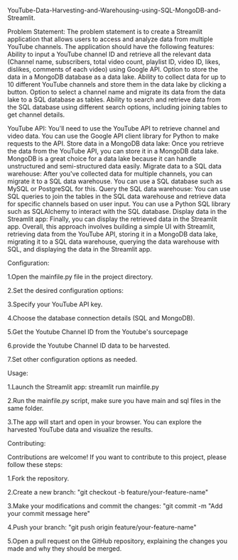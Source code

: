 YouTube-Data-Harvesting-and-Warehousing-using-SQL-MongoDB-and-Streamlit.

Problem Statement: The problem statement is to create a Streamlit application that allows users to access and analyze data from multiple YouTube channels. 
The application should have the following features: Ability to input a YouTube channel ID and retrieve all the relevant data (Channel name, subscribers, total video count, playlist ID, video ID, likes, dislikes, comments of each video) using Google API. 
Option to store the data in a MongoDB database as a data lake. Ability to collect data for up to 10 different YouTube channels and store them in the data lake by clicking a button. Option to select a channel name and migrate its data from the data lake to a SQL database as tables. 
Ability to search and retrieve data from the SQL database using different search options, including joining tables to get channel details.



YouTube API: You'll need to use the YouTube API to retrieve channel and video data. You can use the Google API client library for Python to make requests to the API. 
Store data in a MongoDB data lake: Once you retrieve the data from the YouTube API, you can store it in a MongoDB data lake. MongoDB is a great choice for a data lake because it can handle unstructured and semi-structured data easily. 
Migrate data to a SQL data warehouse: After you've collected data for multiple channels, you can migrate it to a SQL data warehouse. You can use a SQL database such as MySQL or PostgreSQL for this. 
Query the SQL data warehouse: You can use SQL queries to join the tables in the SQL data warehouse and retrieve data for specific channels based on user input. You can use a Python SQL library such as SQLAlchemy to interact with the SQL database. 
Display data in the Streamlit app: Finally, you can display the retrieved data in the Streamlit app. Overall, this approach involves building a simple UI with Streamlit, retrieving data from the YouTube API, storing it in a MongoDB data lake, migrating it to a SQL data warehouse, querying the data warehouse with SQL, and displaying the data in the Streamlit app.


Configuration:

1.Open the mainfile.py file in the project directory.

2.Set the desired configuration options:

3.Specify your YouTube API key.

4.Choose the database connection details (SQL and MongoDB).

5.Get the Youtube Channel ID from the Youtube's sourcepage

6.provide the Youtube Channel ID data to be harvested.

7.Set other configuration options as needed.

Usage:

1.Launch the Streamlit app: streamlit run mainfile.py

2.Run the mainfile.py script, make sure you have main and sql files in the same folder.

3.The app will start and open in your browser. You can explore the harvested YouTube data and visualize the results.

Contributing:

Contributions are welcome! If you want to contribute to this project, please follow these steps:

1.Fork the repository.

2.Create a new branch: "git checkout -b feature/your-feature-name"

3.Make your modifications and commit the changes: "git commit -m "Add your commit message here"

4.Push your branch: "git push origin feature/your-feature-name"

5.Open a pull request on the GitHub repository, explaining the changes you made and why they should be merged.
